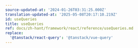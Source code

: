 ```yaml
---
source-updated-at: '2024-01-26T03:31:25.000Z'
translation-updated-at: '2025-05-08T20:17:10.219Z'
id: useQueries
title: useQueries
ref: docs/zh-hant/framework/react/reference/useQueries.md
replace:
  '@tanstack/react-query': '@tanstack/vue-query'
---
```

